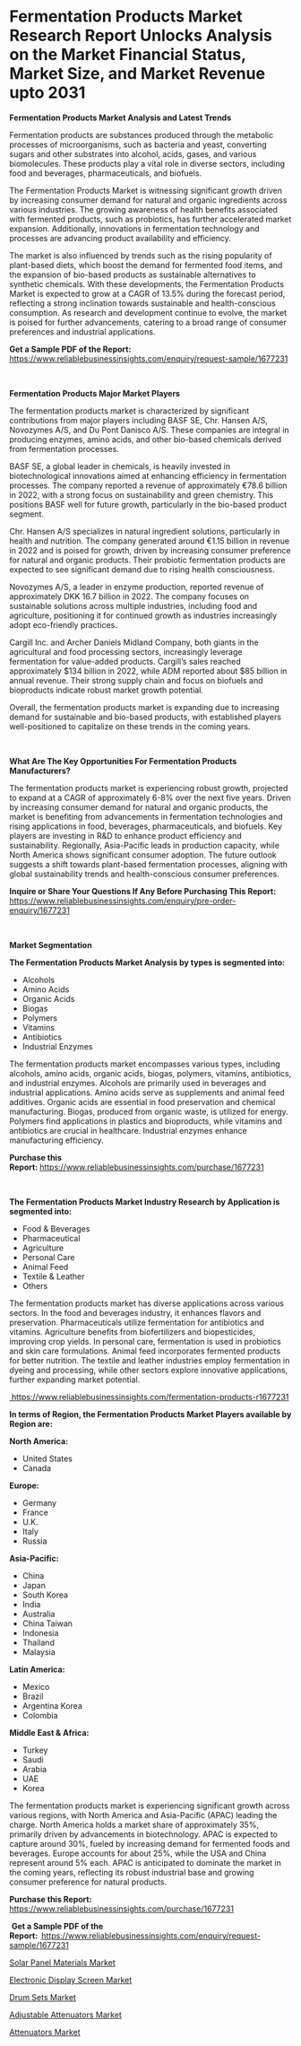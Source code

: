 <p><h1>Fermentation Products Market Research Report Unlocks Analysis on the Market Financial Status, Market Size, and Market Revenue upto 2031</h1></p><p><strong>Fermentation Products Market Analysis and Latest Trends</strong></p>
<p><p>Fermentation products are substances produced through the metabolic processes of microorganisms, such as bacteria and yeast, converting sugars and other substrates into alcohol, acids, gases, and various biomolecules. These products play a vital role in diverse sectors, including food and beverages, pharmaceuticals, and biofuels. </p><p>The Fermentation Products Market is witnessing significant growth driven by increasing consumer demand for natural and organic ingredients across various industries. The growing awareness of health benefits associated with fermented products, such as probiotics, has further accelerated market expansion. Additionally, innovations in fermentation technology and processes are advancing product availability and efficiency.</p><p>The market is also influenced by trends such as the rising popularity of plant-based diets, which boost the demand for fermented food items, and the expansion of bio-based products as sustainable alternatives to synthetic chemicals. With these developments, the Fermentation Products Market is expected to grow at a CAGR of 13.5% during the forecast period, reflecting a strong inclination towards sustainable and health-conscious consumption. As research and development continue to evolve, the market is poised for further advancements, catering to a broad range of consumer preferences and industrial applications.</p></p>
<p><strong>Get a Sample PDF of the Report:&nbsp;</strong> <a href="https://www.reliablebusinessinsights.com/enquiry/request-sample/1677231?utm_campaign=1135&utm_medium=2&utm_source=Github&utm_content=ia&utm_term=30092024&utm_id=fermentation-products">https://www.reliablebusinessinsights.com/enquiry/request-sample/1677231</a></p>
<p>&nbsp;</p>
<p><strong>Fermentation Products Major Market Players</strong></p>
<p><p>The fermentation products market is characterized by significant contributions from major players including BASF SE, Chr. Hansen A/S, Novozymes A/S, and Du Pont Danisco A/S. These companies are integral in producing enzymes, amino acids, and other bio-based chemicals derived from fermentation processes.</p><p>BASF SE, a global leader in chemicals, is heavily invested in biotechnological innovations aimed at enhancing efficiency in fermentation processes. The company reported a revenue of approximately €78.6 billion in 2022, with a strong focus on sustainability and green chemistry. This positions BASF well for future growth, particularly in the bio-based product segment.</p><p>Chr. Hansen A/S specializes in natural ingredient solutions, particularly in health and nutrition. The company generated around €1.15 billion in revenue in 2022 and is poised for growth, driven by increasing consumer preference for natural and organic products. Their probiotic fermentation products are expected to see significant demand due to rising health consciousness.</p><p>Novozymes A/S, a leader in enzyme production, reported revenue of approximately DKK 16.7 billion in 2022. The company focuses on sustainable solutions across multiple industries, including food and agriculture, positioning it for continued growth as industries increasingly adopt eco-friendly practices.</p><p>Cargill Inc. and Archer Daniels Midland Company, both giants in the agricultural and food processing sectors, increasingly leverage fermentation for value-added products. Cargill’s sales reached approximately $134 billion in 2022, while ADM reported about $85 billion in annual revenue. Their strong supply chain and focus on biofuels and bioproducts indicate robust market growth potential.</p><p>Overall, the fermentation products market is expanding due to increasing demand for sustainable and bio-based products, with established players well-positioned to capitalize on these trends in the coming years.</p></p>
<p>&nbsp;</p>
<p><strong>What Are The Key Opportunities For Fermentation Products Manufacturers?</strong></p>
<p><p>The fermentation products market is experiencing robust growth, projected to expand at a CAGR of approximately 6-8% over the next five years. Driven by increasing consumer demand for natural and organic products, the market is benefiting from advancements in fermentation technologies and rising applications in food, beverages, pharmaceuticals, and biofuels. Key players are investing in R&D to enhance product efficiency and sustainability. Regionally, Asia-Pacific leads in production capacity, while North America shows significant consumer adoption. The future outlook suggests a shift towards plant-based fermentation processes, aligning with global sustainability trends and health-conscious consumer preferences.</p></p>
<p><strong>Inquire or Share Your Questions If Any Before Purchasing This Report:</strong> <a href="https://www.reliablebusinessinsights.com/enquiry/pre-order-enquiry/1677231?utm_campaign=1135&utm_medium=2&utm_source=Github&utm_content=ia&utm_term=30092024&utm_id=fermentation-products">https://www.reliablebusinessinsights.com/enquiry/pre-order-enquiry/1677231</a></p>
<p>&nbsp;</p>
<p><strong>Market Segmentation</strong></p>
<p><strong>The Fermentation Products Market Analysis by types is segmented into:</strong></p>
<p><ul><li>Alcohols</li><li>Amino Acids</li><li>Organic Acids</li><li>Biogas</li><li>Polymers</li><li>Vitamins</li><li>Antibiotics</li><li>Industrial Enzymes</li></ul></p>
<p><p>The fermentation products market encompasses various types, including alcohols, amino acids, organic acids, biogas, polymers, vitamins, antibiotics, and industrial enzymes. Alcohols are primarily used in beverages and industrial applications. Amino acids serve as supplements and animal feed additives. Organic acids are essential in food preservation and chemical manufacturing. Biogas, produced from organic waste, is utilized for energy. Polymers find applications in plastics and bioproducts, while vitamins and antibiotics are crucial in healthcare. Industrial enzymes enhance manufacturing efficiency.</p></p>
<p><strong>Purchase this Report:&nbsp;</strong><a href="https://www.reliablebusinessinsights.com/purchase/1677231?utm_campaign=1135&utm_medium=2&utm_source=Github&utm_content=ia&utm_term=30092024&utm_id=fermentation-products">https://www.reliablebusinessinsights.com/purchase/1677231</a></p>
<p>&nbsp;</p>
<p><strong>The Fermentation Products Market Industry Research by Application is segmented into:</strong></p>
<p><ul><li>Food & Beverages</li><li>Pharmaceutical</li><li>Agriculture</li><li>Personal Care</li><li>Animal Feed</li><li>Textile & Leather</li><li>Others</li></ul></p>
<p><p>The fermentation products market has diverse applications across various sectors. In the food and beverages industry, it enhances flavors and preservation. Pharmaceuticals utilize fermentation for antibiotics and vitamins. Agriculture benefits from biofertilizers and biopesticides, improving crop yields. In personal care, fermentation is used in probiotics and skin care formulations. Animal feed incorporates fermented products for better nutrition. The textile and leather industries employ fermentation in dyeing and processing, while other sectors explore innovative applications, further expanding market potential.</p></p>
<p><a href="https://www.reliablebusinessinsights.com/fermentation-products-r1677231?utm_campaign=1135&utm_medium=2&utm_source=Github&utm_content=ia&utm_term=30092024&utm_id=fermentation-products">&nbsp;https://www.reliablebusinessinsights.com/fermentation-products-r1677231</a></p>
<p><strong>In terms of Region, the Fermentation Products Market Players available by Region are:</strong></p>
<p>
    <p> <strong> North America: </strong>
        <ul>
            <li>United States</li>
            <li>Canada</li>
        </ul>
        </p> 
    <p> <strong> Europe: </strong>
        <ul>
            <li>Germany</li>
            <li>France</li>
            <li>U.K.</li>
            <li>Italy</li>
            <li>Russia</li>
        </ul>
        </p> 
    <p> <strong> Asia-Pacific: </strong>
        <ul>
            <li>China</li>
            <li>Japan</li>
            <li>South Korea</li>
            <li>India</li>
            <li>Australia</li>
            <li>China Taiwan</li>
            <li>Indonesia</li>
            <li>Thailand</li>
            <li>Malaysia</li>
        </ul>
        </p> 
    <p> <strong> Latin America: </strong>
        <ul>
            <li>Mexico</li>
            <li>Brazil</li>
            <li>Argentina Korea</li>
            <li>Colombia</li>
        </ul>
        </p> 
    <p> <strong> Middle East & Africa: </strong>
        <ul>
            <li>Turkey</li>
            <li>Saudi</li>
            <li>Arabia</li>
            <li>UAE</li>
            <li>Korea</li>
        </ul>
    </p>
    </p>
<p><p>The fermentation products market is experiencing significant growth across various regions, with North America and Asia-Pacific (APAC) leading the charge. North America holds a market share of approximately 35%, primarily driven by advancements in biotechnology. APAC is expected to capture around 30%, fueled by increasing demand for fermented foods and beverages. Europe accounts for about 25%, while the USA and China represent around 5% each. APAC is anticipated to dominate the market in the coming years, reflecting its robust industrial base and growing consumer preference for natural products.</p></p>
<p><strong>Purchase this Report: </strong><a href="https://www.reliablebusinessinsights.com/purchase/1677231?utm_campaign=1135&utm_medium=2&utm_source=Github&utm_content=ia&utm_term=30092024&utm_id=fermentation-products">https://www.reliablebusinessinsights.com/purchase/1677231</a></p>
<p>&nbsp;<strong>Get a Sample PDF of the Report:&nbsp;&nbsp;</strong><a href="https://www.reliablebusinessinsights.com/enquiry/request-sample/1677231?utm_campaign=1135&utm_medium=2&utm_source=Github&utm_content=ia&utm_term=30092024&utm_id=fermentation-products">https://www.reliablebusinessinsights.com/enquiry/request-sample/1677231</a></p>
<p><strong></strong></p>
<p><p><a href="https://github.com/ChristyMAguilar/Market-Research-Report-List-1/blob/main/solar-panel-materials-market.md?utm_campaign=1135&utm_medium=2&utm_source=Github&utm_content=ia&utm_term=30092024&utm_id=fermentation-products">Solar Panel Materials Market</a></p><p><a href="https://www.linkedin.com/pulse/electronic-display-screen-industry-sector-new-technologies-mnnsf?utm_campaign=1135&utm_medium=2&utm_source=Github&utm_content=ia&utm_term=30092024&utm_id=fermentation-products">Electronic Display Screen Market</a></p><p><a href="https://www.linkedin.com/pulse/drum-sets-market-size-growth-industry-analysis-segmentation-1u3df?utm_campaign=1135&utm_medium=2&utm_source=Github&utm_content=ia&utm_term=30092024&utm_id=fermentation-products">Drum Sets Market</a></p><p><a href="https://issuu.com/reportprime-2/docs/adjustable-attenuators-market-size-_39e2facc38108b?utm_campaign=1135&utm_medium=2&utm_source=Github&utm_content=ia&utm_term=30092024&utm_id=fermentation-products">Adjustable Attenuators Market</a></p><p><a href="https://issuu.com/reportprime-2/docs/attenuators-market-size-2030.pptx_154f91aba0105c?utm_campaign=1135&utm_medium=2&utm_source=Github&utm_content=ia&utm_term=30092024&utm_id=fermentation-products">Attenuators Market</a></p></p>